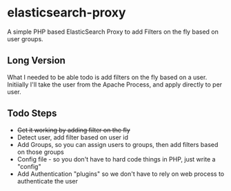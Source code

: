 elasticsearch-proxy
===================

A simple PHP based ElasticSearch Proxy to add Filters on the fly based on user groups.

Long Version
------------

What I needed to be able todo is add filters on the fly based on a user. Initiially I'll take the user from the Apache Process, and apply directly to per user.

Todo Steps
----------

- ~~Get it working by adding filter on the fly~~
- Detect user, add filter based on user id
- Add Groups, so you can assign users to groups, then add filters based on those groups
- Config file - so you don't have to hard code things in PHP, just write a "config"
- Add Authentication "plugins" so we don't have to rely on web process to authenticate the user



